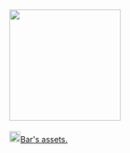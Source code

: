 # <img src="https://bassets.github.io/bassets-logo.svg" width="200px">

<a href="https://codepen.io/barhatsor"><img src="https://bassets.github.io/bh-logo.png" width="20px">Bar's assets.</a>
